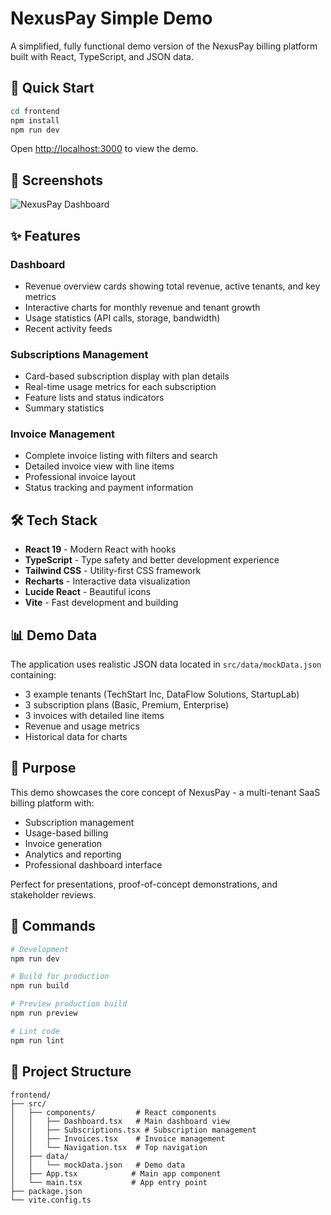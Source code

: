 # NexusPay Simple Demo

A simplified, fully functional demo version of the NexusPay billing platform built with React, TypeScript, and JSON data.

## 🚀 Quick Start

```bash
cd frontend
npm install
npm run dev
```

Open [http://localhost:3000](http://localhost:3000) to view the demo.

## 📸 Screenshots

![NexusPay Dashboard](https://github.com/user-attachments/assets/3e7ab947-3206-4097-bf29-313474650b6e)

## ✨ Features

### Dashboard
- Revenue overview cards showing total revenue, active tenants, and key metrics
- Interactive charts for monthly revenue and tenant growth
- Usage statistics (API calls, storage, bandwidth)
- Recent activity feeds

### Subscriptions Management
- Card-based subscription display with plan details
- Real-time usage metrics for each subscription
- Feature lists and status indicators
- Summary statistics

### Invoice Management
- Complete invoice listing with filters and search
- Detailed invoice view with line items
- Professional invoice layout
- Status tracking and payment information

## 🛠 Tech Stack

- **React 19** - Modern React with hooks
- **TypeScript** - Type safety and better development experience
- **Tailwind CSS** - Utility-first CSS framework
- **Recharts** - Interactive data visualization
- **Lucide React** - Beautiful icons
- **Vite** - Fast development and building

## 📊 Demo Data

The application uses realistic JSON data located in `src/data/mockData.json` containing:

- 3 example tenants (TechStart Inc, DataFlow Solutions, StartupLab)
- 3 subscription plans (Basic, Premium, Enterprise)
- 3 invoices with detailed line items
- Revenue and usage metrics
- Historical data for charts

## 🎯 Purpose

This demo showcases the core concept of NexusPay - a multi-tenant SaaS billing platform with:

- Subscription management
- Usage-based billing
- Invoice generation
- Analytics and reporting
- Professional dashboard interface

Perfect for presentations, proof-of-concept demonstrations, and stakeholder reviews.

## 🔧 Commands

```bash
# Development
npm run dev

# Build for production
npm run build

# Preview production build
npm run preview

# Lint code
npm run lint
```

## 📁 Project Structure

```
frontend/
├── src/
│   ├── components/         # React components
│   │   ├── Dashboard.tsx   # Main dashboard view
│   │   ├── Subscriptions.tsx # Subscription management
│   │   ├── Invoices.tsx    # Invoice management
│   │   └── Navigation.tsx  # Top navigation
│   ├── data/
│   │   └── mockData.json   # Demo data
│   ├── App.tsx            # Main app component
│   └── main.tsx           # App entry point
├── package.json
└── vite.config.ts
```